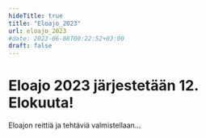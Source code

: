 ```yaml
---
hideTitle: true
title: "Eloajo_2023"
url: eloajo_2023
#date: 2023-06-08T00:22:52+03:00
draft: false
---
```


# Eloajo 2023 järjestetään 12. Elokuuta!

Eloajon reittiä ja tehtäviä valmistellaan...
